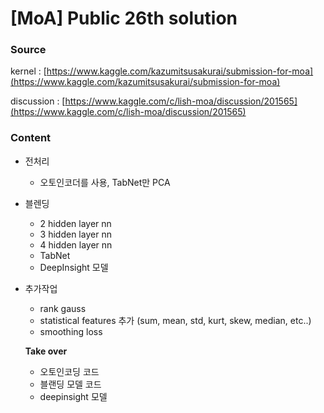 # \[MoA\] Public 26th solution



### Source

kernel : [https://www.kaggle.com/kazumitsusakurai/submission-for-moa](https://www.kaggle.com/kazumitsusakurai/submission-for-moa)

discussion : [https://www.kaggle.com/c/lish-moa/discussion/201565](https://www.kaggle.com/c/lish-moa/discussion/201565)

### Content

* 전처리
  * 오토인코더를 사용, TabNet만 PCA
* 블렌딩
  * 2 hidden layer nn
  * 3 hidden layer nn
  * 4 hidden layer nn
  * TabNet
  * DeepInsight 모델
* 추가작업

  * rank gauss
  * statistical features 추가 \(sum, mean, std, kurt, skew, median, etc..\)
  * smoothing loss

  **Take over**

  * 오토인코딩 코드
  * 블랜딩 모델 코드
  * deepinsight 모델

